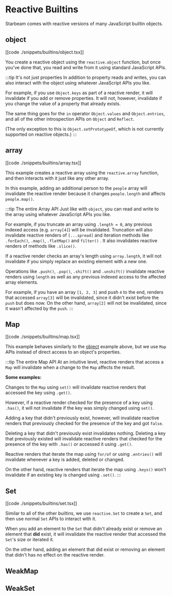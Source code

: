 # Reactive Builtins

Starbeam comes with reactive versions of many JavaScript builtin objects.

## object

[[code ./snippets/builtins/object.tsx]]

You create a reactive object using the `reactive.object` function, but once
you've done that, you read and write from it using standard JavaScript
APIs.

:::tip It's not just properties
In addition to property reads and writes, you can also interact with the object
using whatever JavaScript APIs you like.

For example, if you use `Object.keys` as part of a reactive render, it will
invalidate if you add or remove properties. It will not, however, invalidate if
you change the value of a property that already exists.

The same thing goes for the `in` operator `Object.values` and `Object.entries`,
and all of the other introspection APIs on `Object` and `Reflect`.

(The only exception to this is `Object.setPrototypeOf`, which is not currently
supported on reactive objects.)
:::

## array

[[code ./snippets/builtins/array.tsx]]

This example creates a reactive array using the `reactive.array` function, and
then interacts with it just like any other array.

In this example, adding an
additional person to the `people` array will invalidate the reactive render
because it changes `people.length` and affects `people.map()`.

:::tip The entire Array API
Just like with `object`, you can read and write to the array using whatever
JavaScript APIs you like.

For example, if you truncate an array using `.length = 0`, any previous indexed
access (e.g. `array[4]`) will be invalidated. Truncation will also invalidate
reactive renders of `[...spread]` and iteration methods like `.forEach()`,
`.map()`, `.flatMap()` and `filter()` . It also invalidates reactive renders of
methods like `.slice()`.

If a reactive render checks an array's length using `array.length`, it will not
invalidate if you simply replace an existing element with a new one.

Operations like `.push()`, `.pop()`, `.shift()` and `.unshift()` invalidate
reactive renders using `length` as well as any previous indexed access to the
affected array elements.

For example, if you have an array `[1, 2, 3]` and push `4` to the end, renders
that accessed `array[3]` will be invalidated, since it didn't exist before the
`push` but does now. On the other hand, `array[2]` will not be invalidated,
since it wasn't affected by the `push`.
:::

## Map

[[code ./snippets/builtins/map.tsx]]

This example behaves similarly to the [object](#object) example above, but we
use `Map` APIs instead of direct access to an object's properties.

:::tip The entire Map API
At an intuitive level, reactive renders that access a `Map` will invalidate when
a change to the `Map` affects the result.

**Some examples:**

Changes to the `Map` using `set()` will invalidate reactive renders that accessed
the key using `.get()`.

However, if a reactive render checked for the presence of a key using `.has()`,
it will not invalidate if the key was simply changed using `set()`.

Adding a key that didn't previously exist, however, will invalidate reactive
renders that previously checked for the presence of the key and got `false`.

Deleting a key that didn't previously exist invalidates nothing. Deleting a key
that previously existed will invalidate reactive renders that checked for the
presence of the key with `.has()` or accessed it using `.get()`.

Reactive renders that iterate the map using `for/of` or using `.entries()`
will invalidate whenever a key is added, deleted or changed.

On the other hand, reactive renders that iterate the map using `.keys()` won't
invalidate if an existing key is changed using `.set()`.
:::

## Set

[[code ./snippets/builtins/set.tsx]]

Similar to all of the other builtins, we use `reactive.Set` to create a `Set`,
and then use normal `Set` APIs to interact with it.

When you add an element to the `Set` that didn't already exist or remove an
element that **did** exist, it will invalidate the reactive render that accessed
the `Set`'s size or iterated it.

On the other hand, adding an element that did exist or removing an element that
didn't has no effect on the reactive render.

## WeakMap

## WeakSet
